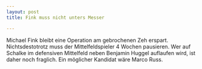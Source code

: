 ```yaml
---
layout: post
title: Fink muss nicht unters Messer

---
```


Michael Fink bleibt eine Operation am gebrochenen Zeh erspart. Nichtsdestotrotz muss der Mittelfeldspieler 4 Wochen pausieren. Wer auf Schalke im defensiven Mittelfeld neben Benjamin Huggel auflaufen wird, ist daher noch fraglich. Ein möglicher Kandidat wäre Marco Russ.


